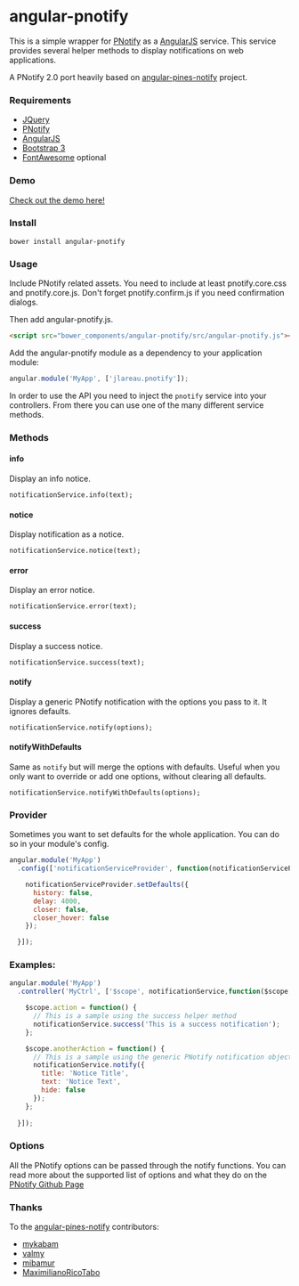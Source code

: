angular-pnotify
====================

This is a simple wrapper for [PNotify](http://sciactive.com/pnotify/) as a [AngularJS](http://angularjs.org/) service. 
This service provides several helper methods to display notifications on web applications.

A PNotify 2.0 port heavily based on [angular-pines-notify](https://github.com/mykabam/angular-pines-notify) project. 

### Requirements

- [JQuery](http://jquery.com/)
- [PNotify](http://sciactive.com/pnotify/)
- [AngularJS](http://angularjs.org/)
- [Bootstrap 3](http://getbootstrap.com)
- [FontAwesome](http://fontawesome.io) optional

### Demo

[Check out the demo here!](http://pnotify.jlareau.com/demo/)

### Install

`bower install angular-pnotify`

### Usage

Include PNotify related assets. You need to include at least pnotify.core.css and pnotify.core.js.
Don't forget pnotify.confirm.js if you need confirmation dialogs.

Then add angular-pnotify.js.

```html
<script src="bower_components/angular-pnotify/src/angular-pnotify.js"></script>
```

Add the angular-pnotify module as a dependency to your application module:

```javascript
angular.module('MyApp', ['jlareau.pnotify']);
```

In order to use the API you need to inject the `pnotify` service into your controllers. 
From there you can use one of the many different service methods.

### Methods

#### info

Display an info notice.

`notificationService.info(text);`

#### notice

Display notification as a notice.

`notificationService.notice(text);`

#### error

Display an error notice.

`notificationService.error(text);`

#### success

Display a success notice.

`notificationService.success(text);`

#### notify

Display a generic PNotify notification with the options you pass to it. It ignores defaults.

`notificationService.notify(options);`

#### notifyWithDefaults

Same as `notify` but will merge the options with defaults. Useful when you only want to override or add one options, without 
clearing all defaults.

`notificationService.notifyWithDefaults(options);`

### Provider

Sometimes you want to set defaults for the whole application. You can do so in your module's config.

```javascript
angular.module('MyApp')
  .config(['notificationServiceProvider', function(notificationServiceProvider) {

    notificationServiceProvider.setDefaults({
      history: false,
      delay: 4000,
      closer: false,
      closer_hover: false
    });

  }]);
```

### Examples:

```javascript
angular.module('MyApp')
  .controller('MyCtrl', ['$scope', notificationService,function($scope, notificationService) {

    $scope.action = function() {
      // This is a sample using the success helper method
      notificationService.success('This is a success notification');
    };

    $scope.anotherAction = function() {
      // This is a sample using the generic PNotify notification object
      notificationService.notify({
        title: 'Notice Title',
        text: 'Notice Text',
        hide: false
      });
    };
    
  }]);
```

### Options

All the PNotify options can be passed through the notify functions.
You can read more about the supported list of options and what they do on the
[PNotify Github Page](https://github.com/sciactive/pnotify)

### Thanks

To the [angular-pines-notify](https://github.com/mykabam/angular-pines-notify) contributors:

- [mykabam](https://github.com/mykabam)
- [valmy](https://github.com/valmy)
- [mibamur](https://github.com/mibamur)
- [MaximilianoRicoTabo](https://github.com/MaximilianoRicoTabo)